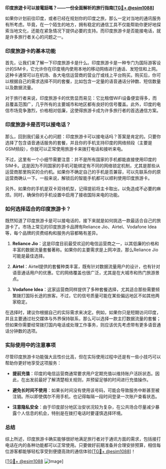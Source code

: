 **印度旅遊卡可以接電話嗎？——一份全面解析的旅行指南[[TG💪+ @esim1088](https://t.me/s/esim1088)]**

如果你计划前往印度，或者已经在规划你的印度之旅，那么一定对当地的通讯服务有所考虑。毕竟，在一个陌生的地方，拥有稳定的通信工具不仅能帮助你更好地探索当地文化，还能在紧急情况下提供必要的支持。而印度旅游卡是否能接电话，就是许多旅行者关心的问题之一。

### 印度旅游卡的基本功能

首先，让我们来了解一下印度旅游卡是什么。印度旅游卡是一种专门为国际游客设计的SIM卡，它允许你在印度境内使用本地的移动网络进行通话、发短信和上网。这种卡通常可以在机场、各大电信运营商的营业厅或线上平台购买。购买后，你可以根据自己的需求选择不同的套餐，比如包含一定量的语音通话分钟数、短信数量以及数据流量。

对于旅行者来说，印度旅游卡的优势显而易见：它比租借WiFi设备便宜得多，而且覆盖范围广，几乎所有的主要城市和地区都有良好的信号覆盖。此外，印度的电信市场竞争激烈，价格相对低廉，这使得旅游卡成为许多旅行者的首选通信方案。

### 印度旅游卡是否可以接电话？

那么，回到我们最关心的问题：印度旅游卡可以接电话吗？答案是肯定的。只要你选择了包含语音通话服务的套餐，并且你的手机支持印度的网络频段（主要是GSM频段），你就可以正常使用旅游卡来拨打电话和接听来电。

不过，这里有一个小细节需要注意：并不是所有国家的手机都能直接使用印度的SIM卡。这是因为不同国家的手机可能绑定有不同的网络锁定机制，尤其是那些从运营商那里购买的合约机。如果你不确定自己的手机是否兼容，可以先联系你的原运营商确认一下。一般来说，解锁后的智能手机都可以顺利使用印度旅游卡。

另外，如果你的手机是双卡双待机型，记得提前将主卡取出，以免造成不必要的麻烦。同时，确保你的手机设置中启用了接收国际来电的功能。

### 如何选择适合的印度旅游卡？

既然知道了印度旅游卡是可以接电话的，接下来就是如何挑选一款最适合自己的旅游卡了。市场上常见的印度旅游卡品牌有Reliance Jio、Airtel、Vodafone Idea等，每个品牌的资费结构和服务内容都略有差异。

1. **Reliance Jio**：这是印度目前最受欢迎的电信运营商之一，以其低廉的价格和丰富的数据流量套餐著称。如果你的主要需求是上网冲浪，那么Reliance Jio可能是最佳选择。
   
2. **Airtel**：Airtel提供的套餐种类丰富，既有针对数据流量用户的设计，也有针对语音通话用户的优惠。它的网络覆盖也很广泛，尤其是在大城市和热门旅游景点。

3. **Vodafone Idea**：这家运营商同样提供了多种套餐选择，尤其适合那些需要频繁拨打国际长途的旅客。不过，它的信号质量可能在某些偏远地区不如其他两家稳定。

在选择时，建议你根据自己的实际需求来决定。例如，如果你只是短期访问印度，并且主要通过社交媒体与外界保持联系，那么可以选择一款主打数据流量的套餐；但如果你需要经常拨打国内电话或处理工作事务，则应该优先考虑带有更多语音通话分钟数的选项。

### 实际使用中的注意事项

尽管印度旅游卡功能强大且性价比高，但在实际使用过程中还是有一些小技巧可以帮助你更好地享受这项服务：

- **提前充值**：印度的电信运营商通常要求用户定期充值以维持账户活跃状态。因此，在出发前最好了解清楚相关规则，并预留足够的时间进行充值操作。
  
- **避免长时间不使用**：如果长时间没有使用该号码，可能会导致服务中断甚至被注销。所以即使偶尔不用手机，也记得每隔一段时间登录一次账户查看状态。

- **注意隐私安全**：由于印度部分地区治安状况较为复杂，在公共场合尽量减少暴露个人信息的机会，特别是在拨打电话时要谨慎选择环境。

### 总结

综上所述，印度旅游卡确实能够很好地满足旅行者对于通讯方面的需求，包括接打电话在内的各种功能都可以正常使用。只要做好前期准备并合理安排预算，相信每位游客都能够轻松享受到便捷高效的通信体验[[TG💪+ @esim1088](https://t.me/s/esim1088)]！

[[TG💪+ @esim1088](https://t.me/s/esim1088) ![Image](https://i.postimg.cc/4NQfJmqS/Snipaste-2025-05-13-00-14-12.png)]